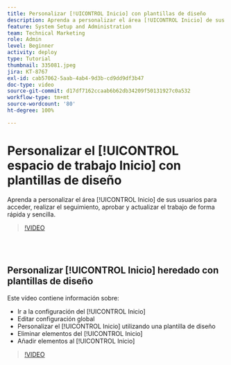 ```yaml
---
title: Personalizar [!UICONTROL Inicio] con plantillas de diseño
description: Aprenda a personalizar el área [!UICONTROL Inicio] de sus usuarios para acceder, realizar el seguimiento, aprobar y actualizar el trabajo de forma rápida y sencilla.
feature: System Setup and Administration
team: Technical Marketing
role: Admin
level: Beginner
activity: deploy
type: Tutorial
thumbnail: 335081.jpeg
jira: KT-8767
exl-id: cab57062-5aab-4ab4-9d3b-cd9dd9df3b47
doc-type: video
source-git-commit: d17df7162ccaab6b62db34209f50131927c0a532
workflow-type: tm+mt
source-wordcount: '80'
ht-degree: 100%

---
```


# Personalizar el [!UICONTROL espacio de trabajo Inicio] con plantillas de diseño

Aprenda a personalizar el área [!UICONTROL Inicio] de sus usuarios para acceder, realizar el seguimiento, aprobar y actualizar el trabajo de forma rápida y sencilla.

>[!VIDEO](https://video.tv.adobe.com/v/3428091/?quality=12&learn=on&enablevpops)

<br>
</br>

## Personalizar [!UICONTROL Inicio] heredado con plantillas de diseño

Este vídeo contiene información sobre:

* Ir a la configuración del [!UICONTROL Inicio]
* Editar configuración global
* Personalizar el [!UICONTROL Inicio] utilizando una plantilla de diseño
* Eliminar elementos del [!UICONTROL Inicio]
* Añadir elementos al [!UICONTROL Inicio]

>[!VIDEO](https://video.tv.adobe.com/v/335081/?quality=12&learn=on&enablevpops)
